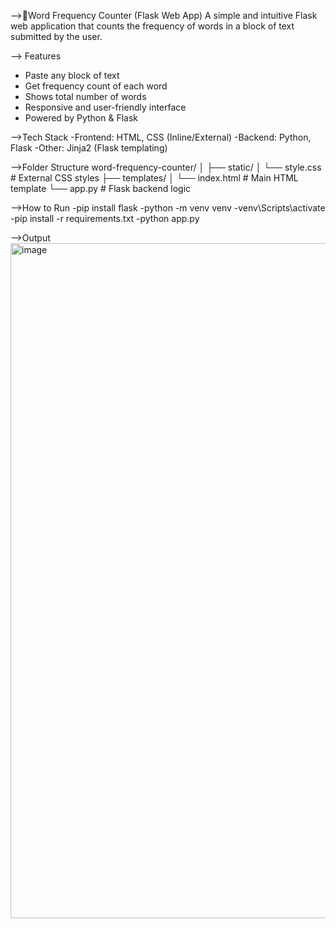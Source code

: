 -->🔡Word Frequency Counter (Flask Web App)
A simple and intuitive Flask web application that counts the frequency of words in a block of text submitted by the user.

--> Features
- Paste any block of text
- Get frequency count of each word
- Shows total number of words
- Responsive and user-friendly interface
- Powered by Python & Flask

-->Tech Stack
-Frontend: HTML, CSS (Inline/External)
-Backend: Python, Flask
-Other: Jinja2 (Flask templating)

-->Folder Structure
word-frequency-counter/
│
├── static/
│   └── style.css              # External CSS styles
├── templates/
│   └── index.html             # Main HTML template
└── app.py                     # Flask backend logic

-->How to Run
-pip install flask
-python -m venv venv
-venv\Scripts\activate
-pip install -r requirements.txt
-python app.py

-->Output 
<img width="1920" height="1080" alt="image" src="https://github.com/user-attachments/assets/a0963672-9726-4853-9da3-5844fe36fe44" />

